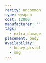 ```yaml
---
rarity: uncommon
type: weapon
cost: 12000
manufacturer: ''
tags:
  - extra_damage
placement: body
availability:
  - heavy_pistol
  - smg
---
```

